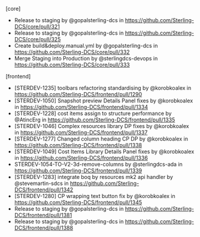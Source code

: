 [core]
* Release to staging by @gopalsterling-dcs in https://github.com/Sterling-DCS/core/pull/321
* Release to staging by @gopalsterling-dcs in https://github.com/Sterling-DCS/core/pull/325
* Create build&deploy.manual.yml by @gopalsterling-dcs in https://github.com/Sterling-DCS/core/pull/332
* Merge Staging into Production by @sterlingdcs-devops in https://github.com/Sterling-DCS/core/pull/333

[frontend]
* [STERDEV-1235] toolbars refactoring standardising by @korobkoalex in https://github.com/Sterling-DCS/frontend/pull/1290
* [STERDEV-1050] Snapshot preview Details Panel fixes by @korobkoalex in https://github.com/Sterling-DCS/frontend/pull/1334
* [STERDEV-1228] cost items assign to structure performance by @AtincErg in https://github.com/Sterling-DCS/frontend/pull/1335
* [STERDEV-1046] Complex resources library DP fixes by @korobkoalex in https://github.com/Sterling-DCS/frontend/pull/1337
* [STERDEV-1277] Changed column heading CP DP by @korobkoalex in https://github.com/Sterling-DCS/frontend/pull/1338
* [STERDEV-1049] Cost Items Library Details Panel fixes by @korobkoalex in https://github.com/Sterling-DCS/frontend/pull/1336
* STERDEV-1054-TO-V2-3d-remove-columns by @sterlingdcs-ada in https://github.com/Sterling-DCS/frontend/pull/1339
* [STERDEV-1283] integrate boq by resources mk2 api handler by @stevemartin-sdcs in https://github.com/Sterling-DCS/frontend/pull/1342
* [STERDEV-1280] CP wrapping text button fix by @korobkoalex in https://github.com/Sterling-DCS/frontend/pull/1345
* Release to staging by @gopalsterling-dcs in https://github.com/Sterling-DCS/frontend/pull/1381
* Release to staging by @gopalsterling-dcs in https://github.com/Sterling-DCS/frontend/pull/1388
